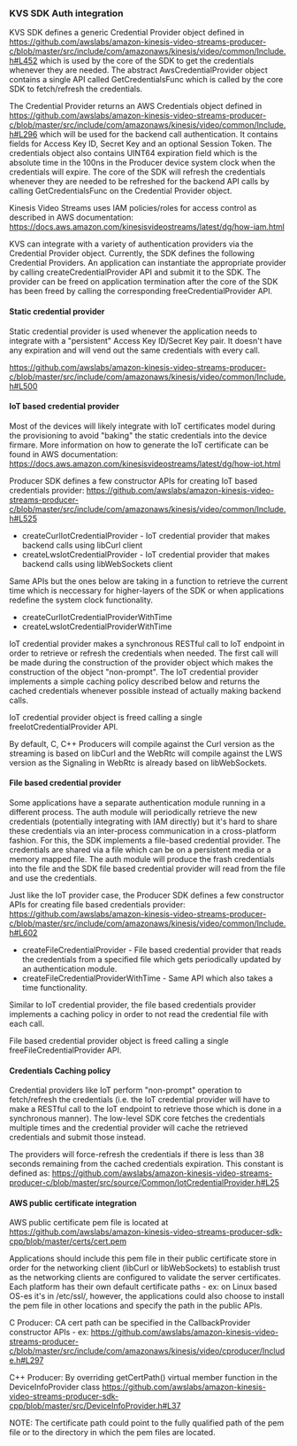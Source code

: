 ### KVS SDK Auth integration

KVS SDK defines a generic Credential Provider object defined in https://github.com/awslabs/amazon-kinesis-video-streams-producer-c/blob/master/src/include/com/amazonaws/kinesis/video/common/Include.h#L452 which is used by the core of the SDK to get the credentials whenever they are needed. The abstract AwsCredentialProvider object contains a single API called GetCredentialsFunc which is called by the core SDK to fetch/refresh the credentials.

The Credential Provider returns an AWS Credentials object defined in https://github.com/awslabs/amazon-kinesis-video-streams-producer-c/blob/master/src/include/com/amazonaws/kinesis/video/common/Include.h#L296 which will be used for the backend call authentication. It contains fields for Access Key ID, Secret Key and an optional Session Token. The credentials object also contains UINT64 expiration field which is the absolute time in the 100ns in the Producer device system clock when the credentials will expire. The core of the SDK will refresh the credentials whenever they are needed to be refreshed for the backend API calls by calling GetCredentialsFunc on the Credential Provider object.

Kinesis Video Streams uses IAM policies/roles for access control as described in AWS documentation: https://docs.aws.amazon.com/kinesisvideostreams/latest/dg/how-iam.html

KVS can integrate with a variety of authentication providers via the Credential Provider object. Currently, the SDK defines the following Credential Providers. An application can instantiate the appropriate provider by calling create<Name>CredentialProvider API and submit it to the SDK. The provider can be freed on application termination after the core of the SDK has been freed by calling the corresponding free<Name>CredentialProvider API.

#### Static credential provider

Static credential provider is used whenever the application needs to integrate with a "persistent" Access Key ID/Secret Key pair. It doesn't have any expiration and will vend out the same credentials with every call.

https://github.com/awslabs/amazon-kinesis-video-streams-producer-c/blob/master/src/include/com/amazonaws/kinesis/video/common/Include.h#L500

#### IoT based credential provider

Most of the devices will likely integrate with IoT certificates model during the provisioning to avoid "baking" the static credentials into the device firmare. More information on how to generate the IoT certificate can be found in AWS documentation: https://docs.aws.amazon.com/kinesisvideostreams/latest/dg/how-iot.html

Producer SDK defines a few constructor APIs for creating IoT based credentials provider: https://github.com/awslabs/amazon-kinesis-video-streams-producer-c/blob/master/src/include/com/amazonaws/kinesis/video/common/Include.h#L525

* createCurlIotCredentialProvider - IoT credential provider that makes backend calls using libCurl client
* createLwsIotCredentialProvider - IoT credential provider that makes backend calls using libWebSockets client

Same APIs but the ones below are taking in a function to retrieve the current time which is neccessary for higher-layers of the SDK or when applications redefine the system clock functionality.

* createCurlIotCredentialProviderWithTime
* createLwsIotCredentialProviderWithTime

IoT credential provider makes a synchronous RESTful call to IoT endpoint in order to retrieve or refresh the credentials when needed. The first call will be made during the construction of the provider object which makes the construction of the object "non-prompt". The IoT credential provider implements a simple caching policy described below and returns the cached credentials whenever possible instead of actually making backend calls.

IoT credential provider object is freed calling a single freeIotCredentialProvider API.

By default, C, C++ Producers will compile against the Curl version as the streaming is based on libCurl and the WebRtc will compile against the LWS version as the Signaling in WebRtc is already based on libWebSockets.

#### File based credential provider

Some applications have a separate authentication module running in a different process. The auth module will periodically retrieve the new credentials (potentially integrating with IAM directly) but it's hard to share these credentials via an inter-process communication in a cross-platform fashion. For this, the SDK implements a file-based credential provider. The credentials are shared via a file which can be on a persistent media or a memory mapped file. The auth module will produce the frash credentials into the file and the SDK file based credential provider will read from the file and use the credentials.

Just like the IoT provider case, the Producer SDK defines a few constructor APIs for creating file based credentials provider: https://github.com/awslabs/amazon-kinesis-video-streams-producer-c/blob/master/src/include/com/amazonaws/kinesis/video/common/Include.h#L602

* createFileCredentialProvider - File based credential provider that reads the credentials from a specified file which gets periodically updated by an authentication module.
* createFileCredentialProviderWithTime - Same API which also takes a time functionality.

Similar to IoT credential provider, the file based credentials provider implements a caching policy in order to not read the credential file with each call.

File based credential provider object is freed calling a single freeFileCredentialProvider API.

#### Credentials Caching policy

Credential providers like IoT perform "non-prompt" operation to fetch/refresh the credentials (i.e. the IoT credential provider will have to make a RESTful call to the IoT endpoint to retrieve those which is done in a synchronous manner). The low-level SDK core fetches the credentials multiple times and the credential provider will cache the retrieved credentials and submit those instead. 

The providers will force-refresh the credentials if there is less than 38 seconds remaining from the cached credentials expiration. This constant is defined as: https://github.com/awslabs/amazon-kinesis-video-streams-producer-c/blob/master/src/source/Common/IotCredentialProvider.h#L25

#### AWS public certificate integration

AWS public certificate pem file is located at https://github.com/awslabs/amazon-kinesis-video-streams-producer-sdk-cpp/blob/master/certs/cert.pem

Applications should include this pem file in their public certificate store in order for the networking client (libCurl or libWebSockets) to establish trust as the networking clients are configured to validate the server certificates. Each platform has their own default certificate paths - ex: on Linux based OS-es it's in /etc/ssl/, however, the applications could also choose to install the pem file in other locations and specify the path in the public APIs.

C Producer: CA cert path can be specified in the CallbackProvider constructor APIs - ex: https://github.com/awslabs/amazon-kinesis-video-streams-producer-c/blob/master/src/include/com/amazonaws/kinesis/video/cproducer/Include.h#L297

C++ Producer: By overriding getCertPath() virtual member function in the DeviceInfoProvider class https://github.com/awslabs/amazon-kinesis-video-streams-producer-sdk-cpp/blob/master/src/DeviceInfoProvider.h#L37

NOTE: The certificate path could point to the fully qualified path of the pem file or to the directory in which the pem files are located.
